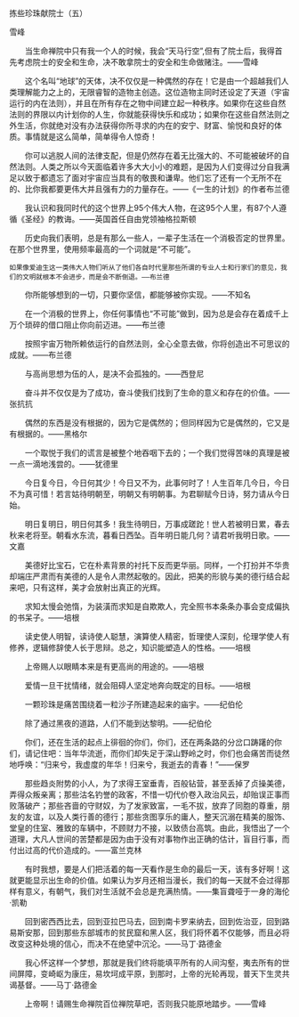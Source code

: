 拣些珍珠献院士（五）

雪峰


　　当生命禅院中只有我一个人的时候，我会“天马行空”,但有了院士后，我得首先考虑院士的安全和生命，决不敢拿院士的安全和生命做赌注。——雪峰

　　这个名叫“地球”的天体，决不仅仅是一种偶然的存在！它是由一个超越我们人类理解能力之上的，无限睿智的造物主创造。这位造物主同时还设定了天道（宇宙运行的内在法则），并且在所有存在之物中间建立起一种秩序。如果你在这些自然法则的界限以内计划你的人生，你就能获得快乐和成功；如果你在这些自然法则之外生活，你就绝对没有办法获得你所寻求的内在的安宁、财富、愉悦和良好的体质。事情就是这么简单，简单得令人惊奇！

　　你可以逃脱人间的法律支配，但是仍然存在着无比强大的、不可能被破坏的自然法则。人类之所以今天面临着许多大大小小的难题，是因为人们变得过分自我满足以致于都遗忘了面对宇宙应当具有的敬畏和谦卑。他们忘了还有一个无所不在的、比你我都要更伟大并且强有力的力量存在。——《一生的计划》的作者布兰德

　　我认识和我同时代的这个世界上95个伟大人物，在这95个人里，有87个人遵循《圣经》的教诲。——英国首任自由党领袖格拉斯顿

　　历史向我们表明，总是有那么一些人，一辈子生活在一个消极否定的世界里。在那个世界里，使用频率最高的一个词就是“不可能”。

    如果像爱迪生这一类伟大人物们听从了他们各自时代里那些所谓的专业人士和行家们的意见，我们的文明就根本不会进步，而是会不断倒退。——布兰德 

　　你所能够想到的一切，只要你坚信，都能够被你实现。——不知名

　　在一个消极的世界上，你任何事情也“不可能”做到，因为总是会存在着成千上万个琐碎的借口阻止你向前迈进。——布兰德

　　按照宇宙万物所赖依运行的自然法则，全心全意去做，你将创造出不可思议的成就。——布兰德

　　与高尚思想为伍的人，是决不会孤独的。——西登尼

　　奋斗并不仅仅是为了成功，奋斗使我们找到了生命的意义和存在的价值。——张抗抗

　　偶然的东西是没有根据的，因为它是偶然的；但同样因为它是偶然的，它又是有根据的。——黑格尔

　　一个取悦于我们的谎言是被整个地吞咽下去的；一个我们觉得苦味的真理是被一点一滴地浅尝的。——犹德里

　　今日复今日，今日何其少！今日又不为，此事何时了！人生百年几今日，今日不为真可惜！若言姑待明朝至，明朝又有明朝事。为君聊赋今日诗，努力请从今日始。

　　明日复明日，明日何其多！我生待明日，万事成蹉跎！世人若被明日累，春去秋来老将至。朝看水东流，暮看日西坠。百年明日能几何？请君听我明日歌。——文嘉

　　美德好比宝石，它在朴素背景的衬托下反而更华丽。同样，一个打扮并不华贵却端庄严肃而有美德的人是令人肃然起敬的。因此，把美的形貌与美的德行结合起来吧，只有这样，美才会放射出真正的光辉。

　　求知太慢会弛惰，为装潢而求知是自欺欺人，完全照书本条条办事会变成偏执的书呆子。——培根

　　读史使人明智，读诗使人聪慧，演算使人精密，哲理使人深刻，伦理学使人有修养，逻辑修辞使人长于思辩。总之，知识能塑造人的性格。——培根

　　上帝赐人以眼睛本来是有更高尚的用途的。——培根

　　爱情一旦干扰情绪，就会阻碍人坚定地奔向既定的目标。——培根

　　一颗珍珠是痛苦围绕着一粒沙子所建造起来的庙宇。——纪伯伦

　　除了通过黑夜的道路，人们不能到达黎明。——纪伯伦

　　你们，还在生活的起点上徘徊的你们，你们，还在两条路的分岔口踌躇的你们，请记住吧：当年华流逝，而你们却失足于深山野岭之时，你们也会痛苦而徒然地呼唤：“归来兮，我虚度的年华！归来兮，我逝去的青春！”——保罗

　　那些趋炎附势的小人，为了求得王室垂青，百般钻营，甚至丢掉了贞操美德，弄得众叛亲离；那些沽名钓誉的政客，不惜一切代价卷入政治风云，却贻误正事而败落破产；那些吝啬的守财奴，为了发家致富，一毛不拔，放弃了同胞的尊重，朋友的友谊，以及人类行善的德行；那些贪图享乐的庸人，整天沉溺在精美的服饰、堂皇的住室、雅致的车辆中，不顾财力不接，以致债台高筑。由此，我悟出了一个道理，大凡人世间的苦楚都是因为由于没有对事物作出正确的估计，盲目行事，而付出过高的代价造成的。——富兰克林

　　有时我想，要是人们把活着的每一天看作是生命的最后一天，该有多好啊！这就更能显示出生命的价值。如果认为岁月还相当漫长，我们的每一天就不会过得那样有意义，有朝气，我们对生活就不会总是充满热情。——集盲聋哑于一身的海伦·凯勒

　　回到密西西比去，回到亚拉巴马去，回到南卡罗来纳去，回到佐治亚，回到路易斯安那，回到那些东部城市的贫民窟和黑人区，我们将怀着不仅能够，而且必将改变这种处境的信心，而决不在绝望中沉沦。——马丁·路德金

　　我心怀这样一个梦想，那就是我们终将能填平所有的人间沟壑，夷去所有的世间屏障，变崎岖为康庄，易坎坷成平原，到那时，上帝的光轮再现，普天下生灵共谒基督。——马丁·路德金

　　上帝啊！请赐生命禅院百位禅院草吧，否则我只能原地踏步。——雪峰



